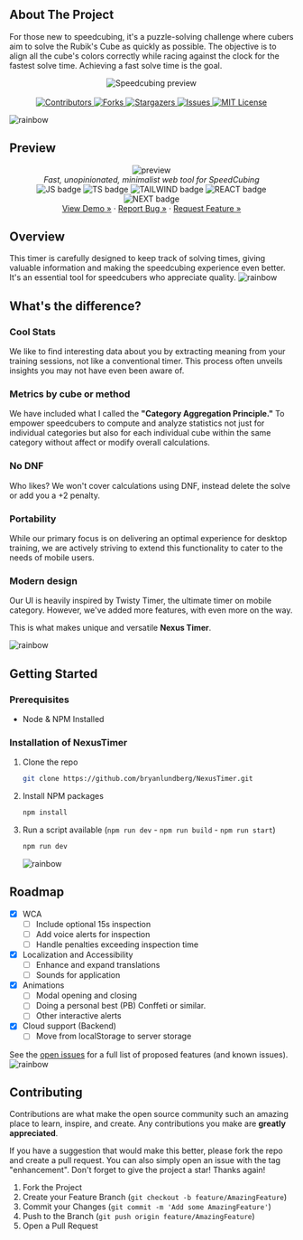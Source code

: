 ## About The Project

For those new to speedcubing, it's a puzzle-solving challenge where cubers aim to solve the Rubik's Cube as quickly as possible. The objective is to align all the cube's colors correctly while racing against the clock for the fastest solve time. Achieving a fast solve time is the goal.

<div align="center">
  <img src="https://raw.githubusercontent.com/bryanlundberg/NexusTimer/main/.github/images/wr.gif" alt="Speedcubing preview">
</div>
<br>
<div align="center">
  <a href="https://github.com/bryanlundberg/NexusTimer/graphs/contributors">
    <img src="https://img.shields.io/github/contributors/bryanlundberg/NexusTimer.svg?style=for-the-badge" alt="Contributors">
  </a>
  <a href="https://github.com/bryanlundberg/NexusTimer/network/members">
    <img src="https://img.shields.io/github/forks/bryanlundberg/NexusTimer.svg?style=for-the-badge" alt="Forks">
  </a>
  <a href="https://github.com/bryanlundberg/NexusTimer/stargazers">
    <img src="https://img.shields.io/github/stars/bryanlundberg/NexusTimer?style=for-the-badge" alt="Stargazers">
  </a>
  <a href="https://github.com/bryanlundberg/NexusTimer/issues">
    <img src="https://img.shields.io/github/issues/bryanlundberg/NexusTimer.svg?style=for-the-badge" alt="Issues">
  </a>
  <a href="https://github.com/bryanlundberg/NexusTimer/blob/main/LICENSE">
    <img src="https://img.shields.io/github/license/bryanlundberg/NexusTimer.svg?style=for-the-badge" alt="MIT License">
  </a>
</div>

![rainbow](https://raw.githubusercontent.com/bryanlundberg/NexusTimer/main/.github/images/rainbow.png)

## Preview

<div align="center"> 
<img src="https://raw.githubusercontent.com/bryanlundberg/NexusTimer/main/.github/images/preview.gif" alt="preview" />
<div>
    <i align="center">Fast, unopinionated, minimalist web tool for SpeedCubing</i>
    </div>
    <div align="center"> 
<img src="https://img.shields.io/badge/JavaScript-F7DF1E?style=for-the-badge&logo=JavaScript&logoColor=white" alt="JS badge" />
<img src="https://img.shields.io/badge/TypeScript-007ACC?style=for-the-badge&logo=typescript&logoColor=white" alt="TS badge" />
<img src="https://img.shields.io/badge/Tailwind_CSS-38B2AC?style=for-the-badge&logo=tailwind-css&logoColor=white" alt="TAILWIND badge" />
<img src="https://img.shields.io/badge/React-20232A?style=for-the-badge&logo=react&logoColor=61DAFB" alt="REACT badge" />
<img src="https://img.shields.io/badge/Next.js-000?logo=nextdotjs&logoColor=fff&style=for-the-badge" alt="NEXT badge" />
</div>
<div align="center">
</a>
    <a href="https://nexustimer-workspace23.koyeb.app/">View Demo »</a>
    ·
    <a href="https://github.com/bryanlundberg/NexusTimer/issues">Report Bug »</a>
    ·
    <a href="https://github.com/bryanlundberg/NexusTimer/issues">Request Feature »</a>
  </p>
</div>
</div>

## Overview

This timer is carefully designed to keep track of solving times, giving valuable information and making the speedcubing experience even better. It's an essential tool for speedcubers who appreciate quality.
![rainbow](https://raw.githubusercontent.com/bryanlundberg/NexusTimer/main/.github/images/rainbow.png)

## What's the difference?

### Cool Stats
We like to find interesting data about you by extracting meaning from your training sessions, not like a conventional timer. This process often unveils insights you may not have even been aware of. 

### Metrics by cube or method
We have included what I called the **"Category Aggregation Principle."** To empower speedcubers to compute and analyze statistics not just for individual categories but also for each individual cube within the same category without affect or modify overall calculations. 

### No DNF
Who likes? We won't cover calculations using DNF, instead delete the solve or add you a +2 penalty.

### Portability
While our primary focus is on delivering an optimal experience for desktop training, we are actively striving to extend this functionality to cater to the needs of mobile users.

### Modern design
Our UI is heavily inspired by Twisty Timer, the ultimate timer on mobile category. However, we've added more features, with even more on the way.

This is what makes unique and versatile **Nexus Timer**.

![rainbow](https://raw.githubusercontent.com/bryanlundberg/NexusTimer/main/.github/images/rainbow.png)

## Getting Started

### Prerequisites

- Node & NPM Installed

### Installation of NexusTimer

1. Clone the repo
   ```sh
   git clone https://github.com/bryanlundberg/NexusTimer.git
   ```
2. Install NPM packages
   ```sh
   npm install
   ```
3. Run a script available (`npm run dev` - `npm run build` - `npm run start`)
   ```sh
   npm run dev
   ```
   ![rainbow](https://raw.githubusercontent.com/bryanlundberg/NexusTimer/main/.github/images/rainbow.png)

## Roadmap

- [x] WCA
  - [ ] Include optional 15s inspection
  - [ ] Add voice alerts for inspection
  - [ ] Handle penalties exceeding inspection time
- [x] Localization and Accessibility
  - [ ] Enhance and expand translations
  - [ ] Sounds for application
- [x] Animations
  - [ ] Modal opening and closing
  - [ ] Doing a personal best (PB) Conffeti or similar.
  - [ ] Other interactive alerts
- [x] Cloud support (Backend)
  - [ ] Move from localStorage to server storage

See the [open issues](https://github.com/bryanlundberg/NexusTimer/issues) for a full list of proposed features (and known issues).
![rainbow](https://raw.githubusercontent.com/bryanlundberg/NexusTimer/main/.github/images/rainbow.png)

## Contributing

Contributions are what make the open source community such an amazing place to learn, inspire, and create. Any contributions you make are **greatly appreciated**.

If you have a suggestion that would make this better, please fork the repo and create a pull request. You can also simply open an issue with the tag "enhancement".
Don't forget to give the project a star! Thanks again!

1. Fork the Project
2. Create your Feature Branch (`git checkout -b feature/AmazingFeature`)
3. Commit your Changes (`git commit -m 'Add some AmazingFeature'`)
4. Push to the Branch (`git push origin feature/AmazingFeature`)
5. Open a Pull Request





